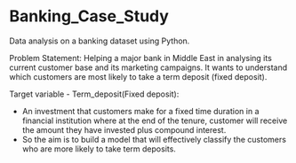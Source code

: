 # Banking_Case_Study
Data analysis on a banking dataset using Python.

Problem Statement: Helping a major bank in Middle East in analysing its current customer base and its marketing campaigns. It wants to understand which customers are most likely to take a term deposit (fixed deposit).

Target variable - Term_deposit(Fixed deposit):
- An investment that customers make for a fixed time duration in a financial institution where at the end of the tenure, customer will receive the amount they have invested plus compound interest.
- So the aim is to build a model that will effectively classify the customers who are more likely to take term deposits.
